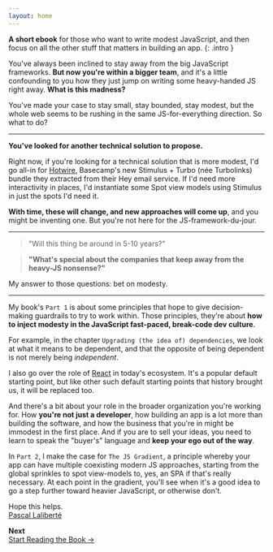 ```yaml
---
layout: home
---
```


**A short ebook** for those who want to write modest JavaScript, and then focus on all the other stuff that matters in building an app.
{: .intro }

You've always been inclined to stay away from the big JavaScript frameworks. **But now you're within a bigger team**, and it's a little confounding to you how they just jump on writing some heavy-handed JS right away. **What is this madness?**

You've made your case to stay small, stay bounded, stay modest, but the whole web seems to be rushing in the same JS-for-everything direction. So what to do?

---

**You've looked for another technical solution to propose.**

Right now, if you're looking for a technical solution that is more modest, I'd go all-in for [Hotwire][hotwire], Basecamp's new Stimulus + Turbo (née Turbolinks) bundle they extracted from their Hey email service. If I'd need more interactivity in places, I'd instantiate some Spot view models using Stimulus in just the spots I'd need it.

[hotwire]: https://hotwire.dev

**With time, these will change, and new approaches will come up**, and you might be inventing one. But you're not here for the JS-framework-du-jour.

---

> "Will this thing be around in 5-10 years?"

> **"What's special about the companies that keep away from the heavy-JS nonsense?"**

My answer to those questions: bet on modesty.

---

My book's `Part 1` is about some principles that hope to give decision-making guardrails to try to work within. Those principles, they're about **how to inject modesty in the JavaScript fast-paced, break-code dev culture**.

For example, in the chapter `Upgrading (the idea of) dependencies`, we look at what it means to be dependent, and that the opposite of being dependent is not merely being _independent_.

I also go over the role of [React][react] in today's ecosystem. It's a popular default starting point, but like other such default starting points that history brought us, it will be replaced too.

[react]: https://reactjs.org

And there's a bit about your role in the broader organization you're working for. How **you're not just a developer**, how building an app is a lot more than building the software, and how the business that you're in might be immodest in the first place. And if you are to sell your ideas, you need to learn to speak the "buyer's" language and **keep your ego out of the way**.

In `Part 2`, I make the case for `The JS Gradient`, a principle whereby your app can have multiple coexisting modern JS approaches, starting from the global sprinkles to spot view-models to, yes, an SPA if that's really necessary. At each point in the gradient, you'll see when it's a good idea to go a step further toward heavier JavaScript, or otherwise don't.

Hope this helps.  
<a rel="me" href="https://ruby.social/@pascallaliberte">Pascal Laliberté</a>

[me]: /book/part-2/about-the-author/

<div class="book-next-link-wrapper">
  <strong>Next</strong><br>
  <a class="book-next-link text-link"
     href="/book">
    <span class="book-next-link-title">Start Reading the Book →</span>
  </a>
</div>
